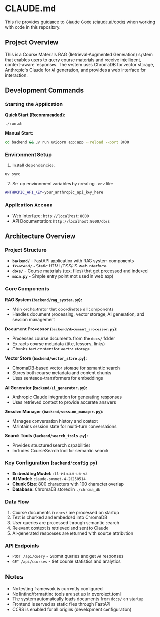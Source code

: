 # CLAUDE.md

This file provides guidance to Claude Code (claude.ai/code) when working with code in this repository.

## Project Overview

This is a Course Materials RAG (Retrieval-Augmented Generation) system that enables users to query course materials and receive intelligent, context-aware responses. The system uses ChromaDB for vector storage, Anthropic's Claude for AI generation, and provides a web interface for interaction.

## Development Commands

### Starting the Application

**Quick Start (Recommended):**
```bash
./run.sh
```

**Manual Start:**
```bash
cd backend && uv run uvicorn app:app --reload --port 8000
```

### Environment Setup

1. Install dependencies:
```bash
uv sync
```

2. Set up environment variables by creating `.env` file:
```bash
ANTHROPIC_API_KEY=your_anthropic_api_key_here
```

### Application Access

- Web Interface: `http://localhost:8000`
- API Documentation: `http://localhost:8000/docs`

## Architecture Overview

### Project Structure

- **`backend/`** - FastAPI application with RAG system components
- **`frontend/`** - Static HTML/CSS/JS web interface
- **`docs/`** - Course materials (text files) that get processed and indexed
- **`main.py`** - Simple entry point (not used in web app)

### Core Components

**RAG System (`backend/rag_system.py`):**
- Main orchestrator that coordinates all components
- Handles document processing, vector storage, AI generation, and session management

**Document Processor (`backend/document_processor.py`):**
- Processes course documents from the `docs/` folder
- Extracts course metadata (title, lessons, links)
- Chunks text content for vector storage

**Vector Store (`backend/vector_store.py`):**
- ChromaDB-based vector storage for semantic search
- Stores both course metadata and content chunks
- Uses sentence-transformers for embeddings

**AI Generator (`backend/ai_generator.py`):**
- Anthropic Claude integration for generating responses
- Uses retrieved context to provide accurate answers

**Session Manager (`backend/session_manager.py`):**
- Manages conversation history and context
- Maintains session state for multi-turn conversations

**Search Tools (`backend/search_tools.py`):**
- Provides structured search capabilities
- Includes CourseSearchTool for semantic search

### Key Configuration (`backend/config.py`)

- **Embedding Model:** `all-MiniLM-L6-v2`
- **AI Model:** `claude-sonnet-4-20250514`
- **Chunk Size:** 800 characters with 100 character overlap
- **Database:** ChromaDB stored in `./chroma_db`

### Data Flow

1. Course documents in `docs/` are processed on startup
2. Text is chunked and embedded into ChromaDB
3. User queries are processed through semantic search
4. Relevant context is retrieved and sent to Claude
5. AI-generated responses are returned with source attribution

### API Endpoints

- `POST /api/query` - Submit queries and get AI responses
- `GET /api/courses` - Get course statistics and analytics

## Notes

- No testing framework is currently configured
- No linting/formatting tools are set up in pyproject.toml
- The system automatically loads documents from `docs/` on startup
- Frontend is served as static files through FastAPI
- CORS is enabled for all origins (development configuration)